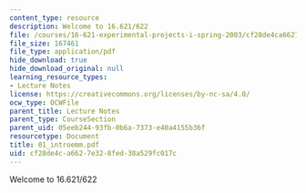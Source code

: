 ```yaml
---
content_type: resource
description: Welcome to 16.621/622
file: /courses/16-621-experimental-projects-i-spring-2003/cf28de4ca6627e328fed38a529fc017c_01_introemm.pdf
file_size: 167461
file_type: application/pdf
hide_download: true
hide_download_original: null
learning_resource_types:
- Lecture Notes
license: https://creativecommons.org/licenses/by-nc-sa/4.0/
ocw_type: OCWFile
parent_title: Lecture Notes
parent_type: CourseSection
parent_uid: 05eeb244-93fb-0b6a-7373-e40a4155b36f
resourcetype: Document
title: 01_introemm.pdf
uid: cf28de4c-a662-7e32-8fed-38a529fc017c
---
```

Welcome to 16.621/622